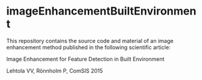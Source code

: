 # imageEnhancementBuiltEnvironment
This repository contains the source code and material of an image enhancement method published in the following scientific article:

Image Enhancement for Feature Detection in Built Environment

Lehtola VV, Rönnholm P, ComSIS 2015
